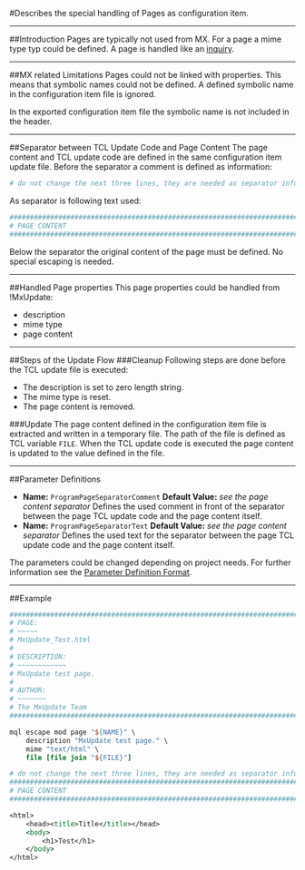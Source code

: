 <!--
 *
 *  This file is part of MxUpdate <http://www.mxupdate.org>.
 *
 *  MxUpdate is a deployment tool for a PLM platform to handle
 *  administration objects as single update files (configuration item).
 *
 *  Copyright (C) 2008-2016 The MxUpdate Team
 *
 *  The Manual of MxUpdate is licensed under a CC BY-NC-SA 4.0 license
 *  (Creative Commons Attribution-NonCommercial-ShareAlike 4.0 
 *  International 4.0 license).
 *
 *  You should have received a copy of the license along with this
 *  work. If not, see <http://creativecommons.org/licenses/by-nc-sa/4.0/>.
 *
-->

#Describes the special handling of Pages as configuration item.

----
##Introduction
Pages are typically not used from MX. For a page a mime type typ could be
defined. A page is handled like an [inquiry](CI_UI_Inquiry.md).

----
##MX related Limitations
Pages could not be linked with properties. This means that symbolic names could not be defined. A defined symbolic name in the configuration item file is ignored.

In the exported configuration item file the symbolic name is not included in the header.

----
##Separator between TCL Update Code and Page Content
The page content and TCL update code are defined in the same configuration item update file. Before the separator a comment is defined as information:
```TCL
# do not change the next three lines, they are needed as separator information:
```
As separator is following text used:
```TCL
################################################################################
# PAGE CONTENT                                                                 #
################################################################################
```
Below the separator the original content of the page must be defined. No special escaping is needed.

----
##Handled Page properties
This page properties could be handled from !MxUpdate:
* description
* mime type
* page content

----
##Steps of the Update Flow
###Cleanup
Following steps are done before the TCL update file is executed:
* The description is set to zero length string.
* The mime type is reset.
* The page content is removed.

###Update
The page content defined in the configuration item file is extracted and written in a temporary file. The path of the file is defined as TCL variable `FILE`. When the TCL update code is executed the page content is updated to the value defined in the file.

----
##Parameter Definitions
*   **Name:** `ProgramPageSeparatorComment`
    **Default Value:** _see the page content separator_
    Defines the used comment in front of the separator between the page TCL update code and the page content itself.
*   **Name:** `ProgramPageSeparatorText`
    **Default Value:** _see the page content separator_
    Defines the used text for the separator between the page TCL update code and the page content itself.

The parameters could be changed depending on project needs. For further information see the [Parameter Definition Format](UpdatePropertyFileFormat_ParameterDef.md).

----
##Example
```TCL
################################################################################
# PAGE:
# ~~~~~
# MxUpdate_Test.html
#
# DESCRIPTION:
# ~~~~~~~~~~~~
# MxUpdate test page.
#
# AUTHOR:
# ~~~~~~~
# The MxUpdate Team
################################################################################

mql escape mod page "${NAME}" \
    description "MxUpdate test page." \
    mime "text/html" \
    file [file join "${FILE}"]

# do not change the next three lines, they are needed as separator information:
################################################################################
# PAGE CONTENT                                                                 #
################################################################################

<html>
    <head><title>Title</title></head>
    <body>
        <h1>Test</h1>
    </body>
</html>
```
